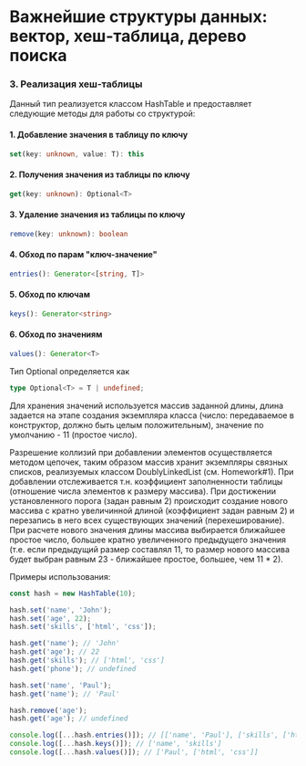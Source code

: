 #   Важнейшие структуры данных: вектор, хеш-таблица, дерево поиска

### 3. Реализация хеш-таблицы

Данный тип реализуется классом HashTable и предоставляет следующие методы для работы со структурой:

#### 1. Добавление значения в таблицу по ключу

```ts
set(key: unknown, value: T): this
```

#### 2. Получения значения из таблицы по ключу

```ts
get(key: unknown): Optional<T>
```

#### 3. Удаление значения из таблицы по ключу

```ts
remove(key: unknown): boolean
```

#### 4. Обход по парам "ключ-значение"

```ts
entries(): Generator<[string, T]>
```

#### 5. Обход по ключам

```ts
keys(): Generator<string>
```

#### 6. Обход по значениям

```ts
values(): Generator<T>
```

Тип Optional определяется как

```ts
type Optional<T> = T | undefined;
```

Для хранения значений используется массив заданной длины, длина задается на этапе создания экземпляра класса (число: передаваемое в конструктор, должно быть целым положительным), значение по умолчанию - 11 (простое число).

Разрешение коллизий при добавлении элементов осуществляется методом цепочек, таким образом массив хранит экземпляры связных списков, реализуемых классом DoublyLinkedList (см. Homework#1). При добавлении отслеживается т.н. коэффициент заполненности таблицы (отношение числа элементов к размеру массива). При достижении установленного порога (задан равным 2) происходит создание нового массива с кратно увеличинной длиной (коэффициент задан равным 2) и перезапись в него всех существующих значений (перехеширование). При расчете нового значения длины массива выбирается ближайшее простое число, большее кратно увеличенного предыдущего значения (т.е. если предыдущий размер составлял 11, то размер нового массива будет выбран равным 23 - ближайшее простое, большее, чем 11 \* 2).

Примеры использования:

```js
const hash = new HashTable(10);

hash.set('name', 'John');
hash.set('age', 22);
hash.set('skills', ['html', 'css']);

hash.get('name'); // 'John'
hash.get('age'); // 22
hash.get('skills'); // ['html', 'css']
hash.get('phone'); // undefined

hash.set('name', 'Paul');
hash.get('name'); // 'Paul'

hash.remove('age');
hash.get('age'); // undefined

console.log([...hash.entries()]); // [['name', 'Paul'], ['skills', ['html', 'css']]]
console.log([...hash.keys()]); // ['name', 'skills']
console.log([...hash.values()]); // ['Paul', ['html', 'css']]
```
